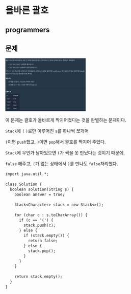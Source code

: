 # 올바른 괄호

## programmers

## 문제

<img src="./images/()-1.png" width="50%">

이 문제는 괄호가 올바르게 짝지어졌다는 것을 판별하는 문제이다.

`Stack`에 `(` `)`로만 이루어진 `s`를 하나씩 쪼개어

 `(`이면 `push`했고, `)`이면 `pop`해서 괄호를 짝지어 주었다.


`Stack`에 무언가 남아있으면 `(`가 짝을 못 만났다는 것이기 때문에,

`false` 해주고,  `(`가 없는 상태에서 `)`를 만나도 `false`처리했다.


```
import java.util.*;

class Solution {
  boolean solution(String s) {
    boolean answer = true;

    Stack<Character> stack = new Stack<>();

    for (char c : s.toCharArray()) {
      if (c == '(') {
        stack.push(c);
      } else {
        if (stack.empty()) {
          return false;
        } else {
          stack.pop();
        }
      }
    }

    return stack.empty();
  }
}
```